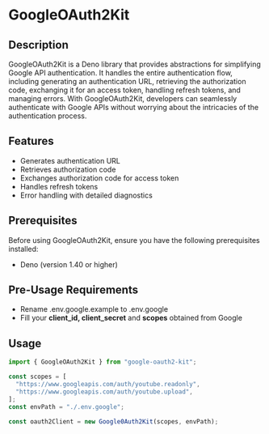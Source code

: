 # GoogleOAuth2Kit

## Description

GoogleOAuth2Kit is a Deno library that provides abstractions for simplifying Google API authentication. It handles the entire authentication flow, including generating an authentication URL, retrieving the authorization code, exchanging it for an access token, handling refresh tokens, and managing errors. With GoogleOAuth2Kit, developers can seamlessly authenticate with Google APIs without worrying about the intricacies of the authentication process.

## Features

- Generates authentication URL
- Retrieves authorization code
- Exchanges authorization code for access token
- Handles refresh tokens
- Error handling with detailed diagnostics

## Prerequisites

Before using GoogleOAuth2Kit, ensure you have the following prerequisites installed:

- Deno (version 1.40 or higher)

## Pre-Usage Requirements

- Rename .env.google.example to .env.google
- Fill your **client_id, client_secret** and **scopes** obtained from Google

## Usage

```js
import { GoogleOAuth2Kit } from "google-oauth2-kit";

const scopes = [
  "https://www.googleapis.com/auth/youtube.readonly",
  "https://www.googleapis.com/auth/youtube.upload",
];
const envPath = "./.env.google";

const oauth2Client = new Google0Auth2Kit(scopes, envPath);
```
